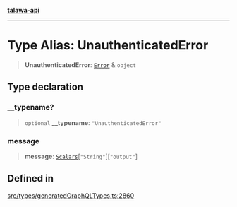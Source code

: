 [**talawa-api**](../../../README.md)

***

# Type Alias: UnauthenticatedError

> **UnauthenticatedError**: [`Error`](Error.md) & `object`

## Type declaration

### \_\_typename?

> `optional` **\_\_typename**: `"UnauthenticatedError"`

### message

> **message**: [`Scalars`](Scalars.md)\[`"String"`\]\[`"output"`\]

## Defined in

[src/types/generatedGraphQLTypes.ts:2860](https://github.com/Suyash878/talawa-api/blob/e4413cec641a837926071678fed3c7f67234e31e/src/types/generatedGraphQLTypes.ts#L2860)
